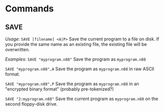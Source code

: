 # Commands
## SAVE
*Usage*: `SAVE [filename] <A|P>`
Save the current program to a file on disk. If you provide the same name as an existing file, the existing file will be overwritten.

*Examples*:
`SAVE "myprogram.n88"`
Save the program as `myprogram.n88`

`SAVE "myprogram.n88",A`
Save the program as `myprogram.n88` in raw ASCII format.

`SAVE "myprogram.n88",P`
Save the program as `myprogram.n88` in an "encrypted binary format" (probably pre-tokenized?)

`SAVE "2:myprogram.n88"`
Save the current program as `myprogram.n88` on the second floppy-disk drive.

